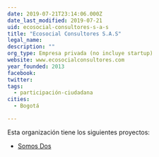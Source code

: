 ```yaml
---
date: 2019-07-21T23:14:06.000Z
date_last_modified: 2019-07-21
uid: ecosocial-consultores-s-a-s
title: "Ecosocial Consultores S.A.S"
legal_name: 
description: ""
org_type: Empresa privada (no incluye startup)
website: www.ecosocialconsultores.com
year_founded: 2013
facebook: 
twitter: 
tags:
  - participación-ciudadana
cities: 
  - Bogotá

---
```


Esta organización tiene los siguientes proyectos:

- [Somos Dos](/i/somos-dos.html)
